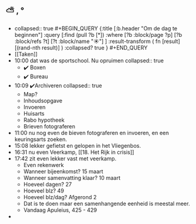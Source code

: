 ## ⛅ , °
- collapsed:: true
  #+BEGIN_QUERY 
  {:title [:b.header "Om de dag te beginnen"]
   :query [:find (pull ?b [*])
     :where 
       [?b :block/page ?p]
       [?b :block/refs ?t]
       [?t :block/name "☀️"]
   ]
   :result-transform ( fn [result] [(rand-nth result)] )
   :collapsed? true
  }
  #+END_QUERY
- [[Taken]]
- 10:00 dat was de sportschool. Nu opruimen
  collapsed:: true
	- ✔️ Boxen
	- ✔️ Bureau
- 10:09 ✔️Archiveren
  collapsed:: true
	- Map?
	- Inhoudsopgave
	- Invoeren
	- Huisarts
	- Rabo hypotheek
	- Brieven fotograferen
- 11:00 nu nog even de bieven fotograferen en invoeren, en een keuringsarts zoeken.
- 15:08 lekker gefietst en gelopen in het Vliegenbos.
- 16:31 nu even Veerkamp, [[18. Het Rijk in crisis]]
- 17:42 zit even lekker vast met veerkamp.
	- Even rekenwerk
	- Wanneer bijeenkomst? 15 maart
	- Wanneer samenvatting klaar? 10 maart
	- Hoeveel dagen? 27
	- Hoeveel blz? 49
	- Hoeveel blz/dag? Afgerond 2
	- Dat is te doen maar een samenhangende eenheid is meestal meer.
	- Vandaag Apuleius, 425 - 429
-